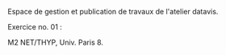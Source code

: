 Espace de gestion et publication de travaux de l'atelier datavis.

Exercice no. 01 :

M2 NET/THYP, Univ. Paris 8.
